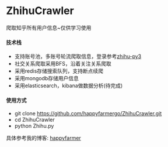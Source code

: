 # ZhihuCrawler
爬取知乎所有用户信息~仅供学习使用



#### 技术栈

* 支持账号池，多账号轮流爬取信息，登录参考[zhihu-py3](https://github.com/7sDream/zhihu-py3) 
* 社交关系爬取采用BFS，沿着关注关系爬取
* 采用redis存储搜索队列，支持断点续爬
* 采用mongodb存储用户信息
* 采用elasticsearch，kibana做数据分析(待完成)



#### 使用方式

* git clone https://github.com/happyfarmergo/ZhihuCrawler.git
* cd ZhihuCrawler
* python Zhihu.py



具体参考我的博客: [happyfarmer](http://www.happyfarmergo.xyz/)



